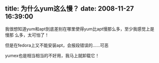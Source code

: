 title: 为什么yum这么慢？
date: 2008-11-27 16:39:00
---

我很想知道yum和apt到底差别在哪里使得yum比apt慢那么多，至少我感觉上是慢那
么多，太可怕了！

但是在fedora上又不能安装apt，会报段错误的……可恶

yumex也是相当相当的不好用，我马上就卸载它！